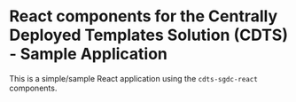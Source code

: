# React components for the Centrally Deployed Templates Solution (CDTS) - Sample Application

This is a simple/sample React application using the `cdts-sgdc-react` components.

